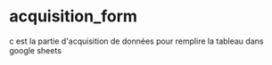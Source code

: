 # acquisition_form
c est la partie d'acquisition de données pour remplire la tableau dans google sheets
